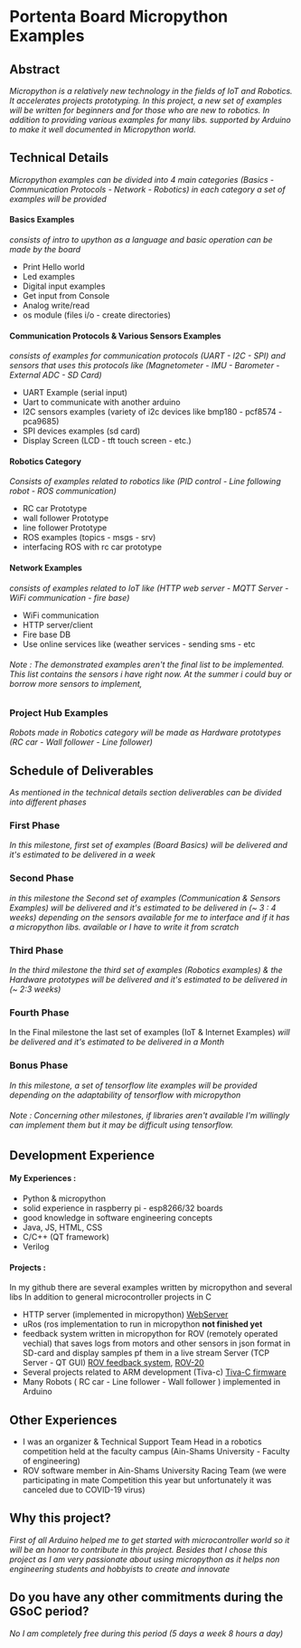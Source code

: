 
# Portenta Board Micropython Examples


## Abstract
_Micropython is a relatively new technology in the fields of IoT and Robotics. It accelerates projects prototyping. In this project, a new set of examples will be written for beginners and for those who are new to robotics. In addition to providing various examples for many libs. supported by Arduino to make it well documented in Micropython world._

## Technical Details

_Micropython examples can be divided into 4 main categories (Basics - Communication Protocols - Network - Robotics) in each category a set of examples will be provided_

#### **Basics Examples**
_consists of intro to upython as a language and basic operation can be made by the board_
- Print Hello world
- Led examples
- Digital input examples
- Get input from Console
- Analog write/read
- os module (files i/o - create directories)

#### Communication Protocols & Various Sensors Examples
_consists of examples for communication protocols (UART - I2C - SPI) and sensors that uses this protocols like (Magnetometer - IMU - Barometer - External ADC - SD Card)_

- UART Example (serial input)
- Uart to communicate with another arduino
- I2C sensors examples (variety of i2c devices like bmp180 - pcf8574 - pca9685)
- SPI devices examples (sd card)
- Display Screen (LCD - tft touch screen - etc.)

#### Robotics Category
_Consists of examples related to robotics like (PID control - Line following robot - ROS communication)_

- RC car Prototype
- wall follower Prototype
- line follower Prototype
- ROS examples (topics - msgs - srv)
- interfacing ROS with rc car prototype

#### Network Examples
_consists of examples related to IoT like (HTTP web server - MQTT Server - WiFi communication - fire base)_

- WiFi communication
- HTTP server/client
- Fire base DB
- Use online services like (weather services - sending sms - etc


###### Note : The demonstrated examples aren't the final list to be implemented. This list contains the sensors i have right now. At the summer i could buy or borrow more sensors to implement,
### Project Hub Examples
_Robots made in Robotics category will be made as Hardware prototypes (RC car - Wall follower - Line follower)_

## Schedule of Deliverables

_As mentioned in the technical details section deliverables can be divided into different phases_
###  First Phase
_In this milestone, first set of examples (Board Basics) will be delivered and it's estimated to be delivered in a week_

### Second Phase
_in this milestone the Second set of examples (Communication & Sensors Examples) will be delivered and it's estimated to be delivered in (~ 3 : 4 weeks) depending on the sensors available for me to interface and if it has a micropython libs. available or I have to write it from scratch_

### Third Phase
_In the third milestone the third set of examples (Robotics examples) & the Hardware prototypes will be delivered and  it's estimated to be delivered in (~ 2:3 weeks)_

### Fourth Phase
In the Final milestone the last set of examples (IoT & Internet Examples) _will be delivered and  it's estimated to be delivered in a Month_

### Bonus Phase
_In this milestone, a set of tensorflow lite examples will be provided depending on the adaptability of tensorflow with micropython_ 

###### Note : Concerning other milestones, if libraries aren't available I'm willingly can implement them but it may be difficult using tensorflow.

## Development Experience
#### My Experiences : 
-   Python & micropython
-   solid experience in raspberry pi - esp8266/32 boards
-   good knowledge in software engineering concepts
-   Java, JS, HTML, CSS
-   C/C++ (QT framework)
-   Verilog
#### Projects : 
In my github there are several examples written by micropython and several libs In addition to  general microcontroller projects in C 
 -  HTTP server (implemented in micropython) [WebServer](https://github.com/mgtm98/Nodemcu-WebServer)
 - uRos (ros implementation to run in micropython **not finished yet**
 - feedback system written in micropython  for ROV (remotely operated vechial) that saves logs from motors and other sensors in json format in SD-card and display samples pf them in a live stream Server (TCP Server - QT GUI) [ROV feedback system](https://github.com/ASURT-ROV-20/Embdded), [ROV-20](https://github.com/ASURT-ROV-20)
 - Several projects related to ARM development (Tiva-c) [Tiva-C firmware](https://github.com/3rd-year-CSE-20/ARM-TM4C123-Safe-Project/tree/Gemy_Modifications)
 - Many Robots ( RC car - Line follower - Wall follower ) implemented in Arduino 


## Other Experiences

 - I  was an organizer & Technical Support Team Head in a robotics competition held at the faculty campus (Ain-Shams University - Faculty of engineering)
 - ROV software member in Ain-Shams University Racing Team (we were participating in mate Competition this year but unfortunately it was canceled due to COVID-19 virus)



## Why this project?
_First of all Arduino  helped me to get started with microcontroller world so it will be an honor to contribute in this project._
_Besides that I chose this project as I am very passionate about using micropython as it helps non engineering students and hobbyists to create and innovate_

## Do you have any other commitments during the GSoC period?

_No I am completely free during this period (5 days a week  8 hours a day)_


